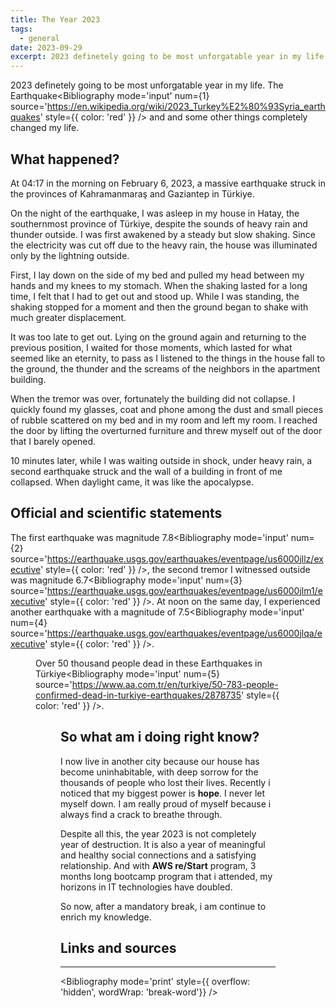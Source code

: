 ```yaml
---
title: The Year 2023
tags:
  - general
date: 2023-09-29
excerpt: 2023 definetely going to be most unforgatable year in my life. The Earthquake and and some other things completely changed my life.
---
```


2023 definetely going to be most unforgatable year in my life. The Earthquake<Bibliography
  mode='input'
  num={1}
  source='https://en.wikipedia.org/wiki/2023_Turkey%E2%80%93Syria_earthquakes'
  style={{ color: 'red' }}
/> and and some other things completely changed my life.

## What happened?

At 04:17 in the morning on February 6, 2023, a massive earthquake struck in the provinces of Kahramanmaraş and Gaziantep in Türkiye.

On the night of the earthquake, I was asleep in my house in Hatay, the southernmost province of Türkiye, despite the sounds of heavy rain and thunder outside. I was first awakened by a steady but slow shaking. Since the electricity was cut off due to the heavy rain, the house was illuminated only by the lightning outside.

First, I lay down on the side of my bed and pulled my head between my hands and my knees to my stomach. When the shaking lasted for a long time, I felt that I had to get out and stood up. While I was standing, the shaking stopped for a moment and then the ground began to shake with much greater displacement.

It was too late to get out. Lying on the ground again and returning to the previous position, I waited for those moments, which lasted for what seemed like an eternity, to pass as I listened to the things in the house fall to the ground, the thunder and the screams of the neighbors in the apartment building.

When the tremor was over, fortunately the building did not collapse. I quickly found my glasses, coat and phone among the dust and small pieces of rubble scattered on my bed and in my room and left my room. I reached the door by lifting the overturned furniture and threw myself out of the door that I barely opened.

10 minutes later, while I was waiting outside in shock, under heavy rain, a second earthquake struck and the wall of a building in front of me collapsed. When daylight came, it was like the apocalypse.

## Official and scientific statements

The first earthquake was magnitude 7.8<Bibliography
  mode='input'
  num={2}
  source='https://earthquake.usgs.gov/earthquakes/eventpage/us6000jllz/executive'
  style={{ color: 'red' }}
/>, the second tremor I witnessed outside was magnitude 6.7<Bibliography
  mode='input'
  num={3}
  source='https://earthquake.usgs.gov/earthquakes/eventpage/us6000jlm1/executive'
  style={{ color: 'red' }}
/>. At noon on the same day, I experienced another earthquake with a magnitude of 7.5<Bibliography
  mode='input'
  num={4}
  source='https://earthquake.usgs.gov/earthquakes/eventpage/us6000jlqa/executive'
  style={{ color: 'red' }}
/>.
<Figure
  src="/images/the-year-2023/earthquake-map-1.webp"
  width={640}
  height={640}
  alt={"A map of Türkiye that shows Earthquake zones."}
  caption={"Gaziantep and Kahramanmaraş are located in central southern Turkey, bordering Syria."}
  quality={75}
  className="mx-auto py-2"
  source={"https://www.dailymail.co.uk/sciencetech/article-11717995/Turkey-earthquake-map-Syria-Turkey-did-quake-hit.html"}
/>

Over 50 thousand people dead in these Earthquakes in Türkiye<Bibliography
  mode='input'
  num={5}
  source='https://www.aa.com.tr/en/turkiye/50-783-people-confirmed-dead-in-turkiye-earthquakes/2878735'
  style={{ color: 'red' }}
/>.

<Figure
  src="/images/the-year-2023/earthquake-hatay-1.jpg"
  width={640}
  height={640}
  alt={"A drone shot of the Iskenderun province in Hatay city."}
  caption={"Destruction and harbor fire in Iskenderun - Hatay"}
  quality={50}
  className="mx-auto py-2"
  source={"https://www.dailymail.co.uk/sciencetech/article-11717995/Turkey-earthquake-map-Syria-Turkey-did-quake-hit.html"}
/>

## So what am i doing right know?

I now live in another city because our house has become uninhabitable, with deep sorrow for the thousands of people who lost their lives. Recently i noticed that my biggest power is **hope**. I never let myself down. I am really proud of myself because i always find a crack to breathe through.

Despite all this, the year 2023 is not completely year of destruction. It is also a year of meaningful and healthy social connections and a satisfying relationship. And with **AWS re/Start** program, 3 months long bootcamp program that i attended, my horizons in IT technologies have doubled.

So now, after a mandatory break, i am continue to enrich my knowledge.

<Spotify link="https://open.spotify.com/intl-tr/track/0tV8pOpiNsKqUys0ilUcXz?si=099dfed6593a4aee" size="normal" />


## Links and sources
---
<Bibliography
  mode='print'
  style={{ overflow: 'hidden', wordWrap: 'break-word'}}
/>